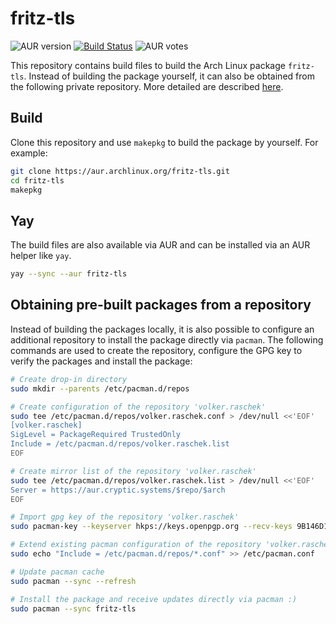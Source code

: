 # fritz-tls

![AUR version](https://img.shields.io/aur/version/fritz-tls?label=AUR)
[![Build Status](https://drone.cryptic.systems/api/badges/volker.raschek/fritz-tls-pkg/status.svg)](https://drone.cryptic.systems/volker.raschek/fritz-tls-pkg)
![AUR votes](https://img.shields.io/aur/votes/fritz-tls)

This repository contains build files to build the Arch Linux package `fritz-tls`. Instead of
building the package yourself, it can also be obtained from the following private repository. More detailed are
described [here](#obtaining-pre-built-packages-from-a-repository).

## Build

Clone this repository and use `makepkg` to build the package by yourself. For example:

```bash
git clone https://aur.archlinux.org/fritz-tls.git
cd fritz-tls
makepkg
```

## Yay

The build files are also available via AUR and can be installed via an AUR helper like `yay`.

```bash
yay --sync --aur fritz-tls
```

## Obtaining pre-built packages from a repository

Instead of building the packages locally, it is also possible to configure an additional repository to install the
package directly via `pacman`. The following commands are used to create the repository, configure the GPG key to verify
the packages and install the package:

```bash
# Create drop-in directory
sudo mkdir --parents /etc/pacman.d/repos

# Create configuration of the repository 'volker.raschek'
sudo tee /etc/pacman.d/repos/volker.raschek.conf > /dev/null <<'EOF'
[volker.raschek]
SigLevel = PackageRequired TrustedOnly
Include = /etc/pacman.d/repos/volker.raschek.list
EOF

# Create mirror list of the repository 'volker.raschek'
sudo tee /etc/pacman.d/repos/volker.raschek.list > /dev/null <<'EOF'
Server = https://aur.cryptic.systems/$repo/$arch
EOF

# Import gpg key of the repository 'volker.raschek'
sudo pacman-key --keyserver hkps://keys.openpgp.org --recv-keys 9B146D11A9ED6CA7E279EB1A852BCC170D81A982

# Extend existing pacman configuration of the repository 'volker.raschek'
sudo echo "Include = /etc/pacman.d/repos/*.conf" >> /etc/pacman.conf

# Update pacman cache
sudo pacman --sync --refresh

# Install the package and receive updates directly via pacman :)
sudo pacman --sync fritz-tls
```
